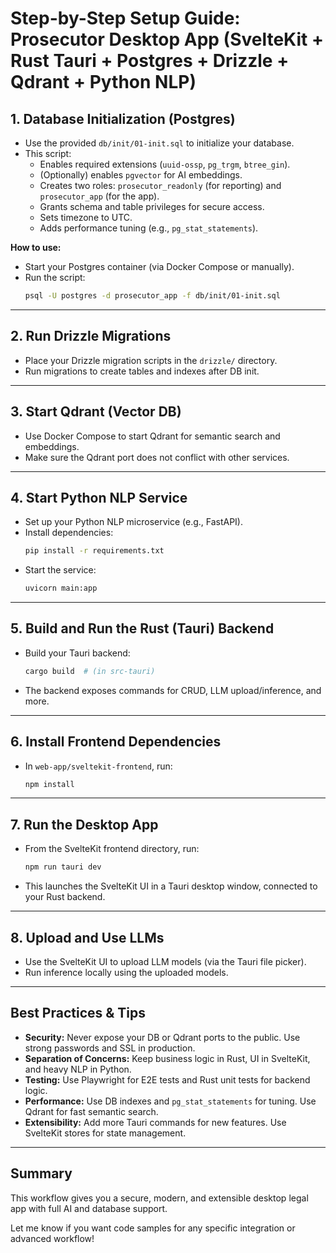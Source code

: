 # Step-by-Step Setup Guide: Prosecutor Desktop App (SvelteKit + Rust Tauri + Postgres + Drizzle + Qdrant + Python NLP)

## 1. Database Initialization (Postgres)
- Use the provided `db/init/01-init.sql` to initialize your database.
- This script:
  - Enables required extensions (`uuid-ossp`, `pg_trgm`, `btree_gin`).
  - (Optionally) enables `pgvector` for AI embeddings.
  - Creates two roles: `prosecutor_readonly` (for reporting) and `prosecutor_app` (for the app).
  - Grants schema and table privileges for secure access.
  - Sets timezone to UTC.
  - Adds performance tuning (e.g., `pg_stat_statements`).

**How to use:**
- Start your Postgres container (via Docker Compose or manually).
- Run the script:
  ```sh
  psql -U postgres -d prosecutor_app -f db/init/01-init.sql
  ```

---

## 2. Run Drizzle Migrations
- Place your Drizzle migration scripts in the `drizzle/` directory.
- Run migrations to create tables and indexes after DB init.

---

## 3. Start Qdrant (Vector DB)
- Use Docker Compose to start Qdrant for semantic search and embeddings.
- Make sure the Qdrant port does not conflict with other services.

---

## 4. Start Python NLP Service
- Set up your Python NLP microservice (e.g., FastAPI).
- Install dependencies:
  ```sh
  pip install -r requirements.txt
  ```
- Start the service:
  ```sh
  uvicorn main:app
  ```

---

## 5. Build and Run the Rust (Tauri) Backend
- Build your Tauri backend:
  ```sh
  cargo build  # (in src-tauri)
  ```
- The backend exposes commands for CRUD, LLM upload/inference, and more.

---

## 6. Install Frontend Dependencies
- In `web-app/sveltekit-frontend`, run:
  ```sh
  npm install
  ```

---

## 7. Run the Desktop App
- From the SvelteKit frontend directory, run:
  ```sh
  npm run tauri dev
  ```
- This launches the SvelteKit UI in a Tauri desktop window, connected to your Rust backend.

---

## 8. Upload and Use LLMs
- Use the SvelteKit UI to upload LLM models (via the Tauri file picker).
- Run inference locally using the uploaded models.

---

## Best Practices & Tips
- **Security:** Never expose your DB or Qdrant ports to the public. Use strong passwords and SSL in production.
- **Separation of Concerns:** Keep business logic in Rust, UI in SvelteKit, and heavy NLP in Python.
- **Testing:** Use Playwright for E2E tests and Rust unit tests for backend logic.
- **Performance:** Use DB indexes and `pg_stat_statements` for tuning. Use Qdrant for fast semantic search.
- **Extensibility:** Add more Tauri commands for new features. Use SvelteKit stores for state management.

---

## Summary
This workflow gives you a secure, modern, and extensible desktop legal app with full AI and database support.

Let me know if you want code samples for any specific integration or advanced workflow!
